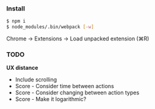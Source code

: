 ### Install

```bash
$ npm i
$ node_modules/.bin/webpack [-w]
```

Chrome → Extensions → Load unpacked extension (⌘R)

### TODO

**UX distance**

- Include scrolling
- Score - Consider time between actions
- Score - Consider changing between action types
- Score - Make it logarithmic?